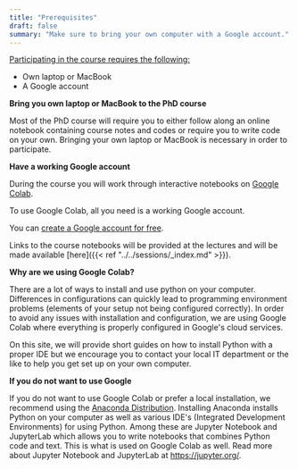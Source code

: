 ```yaml
---
title: "Prerequisites"
draft: false
summary: "Make sure to bring your own computer with a Google account."
---
```




<u>Participating in the course requires the following:</u>

- Own laptop or MacBook
- A Google account



**Bring you own laptop or MacBook to the PhD course**

Most of the PhD course will require you to either follow along an online notebook containing course notes and codes or require you to write code on your own. Bringing your own laptop or MacBook is necessary in order to participate.



**Have a working Google account**

During the course you will work through interactive notebooks on [Google Colab](http://colab.research.google.com/).

To use Google Colab, all you need is a working Google account.

You can [create a Google account for free](https://accounts.google.com/signup/v2/webcreateaccount?hl=en.&flowName=GlifWebSignIn&flowEntry=SignUp).

Links to the course notebooks will be provided at the lectures and will be made available [here]({{< ref "../../sessions/_index.md" >}}).



**Why are we using Google Colab?**

There are a lot of ways to install and use python on your computer. Differences in configurations can quickly lead to programming environment problems (elements of your setup not being configured correctly). In order to avoid any issues with installation and configuration, we are using Google Colab where everything is properly configured in Google's cloud services.

On this site, we will provide short guides on how to install Python with a proper IDE but we encourage you to contact your local IT department or the like to help you get set up on your own computer.



**If you do not want to use Google**

If you do not want to use Google Colab or prefer a local installation, we recommend using the [Anaconda Distribution](https://www.anaconda.com/). Installing Anaconda installs Python on your computer as well as various IDE's (Integrated Development Environments) for using Python. Among these are Jupyter Notebook and JupyterLab which allows you to write notebooks that combines Python code and text. This is what is used on Google Colab as well. Read more about Jupyter Notebook and JupyterLab at https://jupyter.org/.